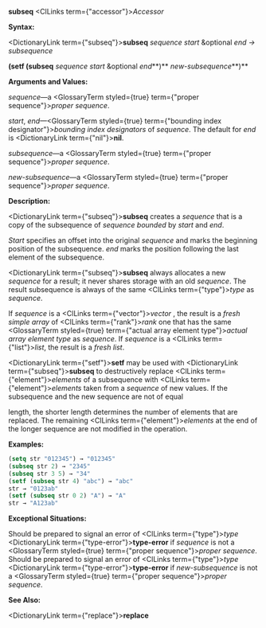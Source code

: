 **subseq** <ClLinks  term={"accessor"}><i>Accessor</i></ClLinks> 



**Syntax:** 



<DictionaryLink  term={"subseq"}><b>subseq</b></DictionaryLink> *sequence start* &amp;optional *end → subsequence* 



**(setf (subseq** *sequence start* &amp;optional *end***)** *new-subsequence***)** 



**Arguments and Values:** 



*sequence*—a <GlossaryTerm styled={true} term={"proper sequence"}><i>proper sequence</i></GlossaryTerm>. 



*start*, *end*—<GlossaryTerm styled={true} term={"bounding index designator"}><i>bounding index designators</i></GlossaryTerm> of *sequence*. The default for *end* is <DictionaryLink  term={"nil"}><b>nil</b></DictionaryLink>. 



*subsequence*—a <GlossaryTerm styled={true} term={"proper sequence"}><i>proper sequence</i></GlossaryTerm>. 



*new-subsequence*—a <GlossaryTerm styled={true} term={"proper sequence"}><i>proper sequence</i></GlossaryTerm>. 



**Description:** 



<DictionaryLink  term={"subseq"}><b>subseq</b></DictionaryLink> creates a *sequence* that is a copy of the subsequence of *sequence bounded* by *start* and *end*. 



*Start* specifies an offset into the original *sequence* and marks the beginning position of the subsequence. *end* marks the position following the last element of the subsequence. 



<DictionaryLink  term={"subseq"}><b>subseq</b></DictionaryLink> always allocates a new *sequence* for a result; it never shares storage with an old *sequence*. The result subsequence is always of the same <ClLinks  term={"type"}><i>type</i></ClLinks> as *sequence*. 



If *sequence* is a <ClLinks  term={"vector"}><i>vector</i></ClLinks> , the result is a *fresh simple array* of <ClLinks  term={"rank"}><i>rank</i></ClLinks> one that has the same <GlossaryTerm styled={true} term={"actual array element type"}><i>actual array element type</i></GlossaryTerm> as *sequence*. If *sequence* is a <ClLinks  term={"list"}><i>list</i></ClLinks>, the result is a *fresh list*. 



<DictionaryLink  term={"setf"}><b>setf</b></DictionaryLink> may be used with <DictionaryLink  term={"subseq"}><b>subseq</b></DictionaryLink> to destructively replace <ClLinks  term={"element"}><i>elements</i></ClLinks> of a subsequence with <ClLinks  term={"element"}><i>elements</i></ClLinks> taken from a *sequence* of new values. If the subsequence and the new sequence are not of equal 







 



 



length, the shorter length determines the number of elements that are replaced. The remaining <ClLinks  term={"element"}><i>elements</i></ClLinks> at the end of the longer sequence are not modified in the operation. 



**Examples:**
```lisp
(setq str "012345") → "012345" 
(subseq str 2) → "2345" 
(subseq str 3 5) → "34" 
(setf (subseq str 4) "abc") → "abc" 
str → "0123ab" 
(setf (subseq str 0 2) "A") → "A" 
str → "A123ab" 
```
**Exceptional Situations:** 



Should be prepared to signal an error of <ClLinks  term={"type"}><i>type</i></ClLinks> <DictionaryLink  term={"type-error"}><b>type-error</b></DictionaryLink> if *sequence* is not a <GlossaryTerm styled={true} term={"proper sequence"}><i>proper sequence</i></GlossaryTerm>. Should be prepared to signal an error of <ClLinks  term={"type"}><i>type</i></ClLinks> <DictionaryLink  term={"type-error"}><b>type-error</b></DictionaryLink> if *new-subsequence* is not a <GlossaryTerm styled={true} term={"proper sequence"}><i>proper sequence</i></GlossaryTerm>. 



**See Also:** 



<DictionaryLink  term={"replace"}><b>replace</b></DictionaryLink> 



